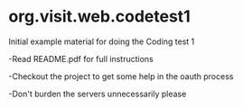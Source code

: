 # org.visit.web.codetest1
Initial example material for doing the Coding test 1


-Read README.pdf for full instructions

-Checkout the project to get some help in the oauth process

-Don't burden the servers unnecessarily please

